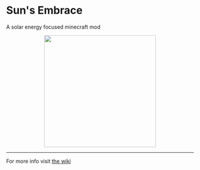 # Sun's Embrace
A solar energy focused minecraft mod

<p align="center">
<img height="300px" src=https://github.com/omerbenda/suns-embrace/assets/34948058/5e22dcf6-112e-41d9-9502-7eb553d9d8b6">
</p>

---
For more info visit [the wiki](https://github.com/omerbenda/suns-embrace/wiki)

